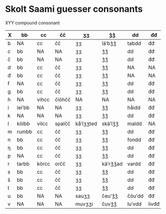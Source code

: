 # Skolt Saami guesser consonants

XYY compound consonant

|X|bb|cc|čč|ʒʒ|ǯǯ|dd|đđ|gg|ǧǧ|jj|kk|ǩǩ|ll|llj|mm|nn|nnj|ŋŋ|pp|rr|ss|šš|tt|vv|
|---|---|---|---|---|---|---|---|---|---|---|---|---|---|---|---|---|---|---|---|---|---|---|---|---|
|b|NA|cc|čč|ʒʒ|läʹbǯǯ|tabdd|đđ|gg|ǧǧ|kõbjj|kk|ǩǩ|jabll|llj|mm|nn|nnj|ŋŋ|pp|rr|ss|šš|tt|vv|
|c|bb|NA|NA|ʒʒ|ǯǯ|dd|đđ|gg|ǧǧ|jj|čockk|njuäʹcǩǩ|ll|llj|mm|nn|nnj|ŋŋ|pp|rr|ss|šš|tt|vv|
|č|bb|NA|NA|ʒʒ|ǯǯ|dd|đđ|gg|ǧǧ|jj|kk|ǩǩ|ll|llj|mm|nn|nnj|ŋŋ|pp|rr|ss|šš|tt|vv|
|d|bb|cc|čč|ʒʒ|ǯǯ|NA|NA|gg|ǧǧ|jj|kk|ǩǩ|ll|llj|mm|nn|nnj|ŋŋ|pp|rr|ss|šš|tt|vv|
|đ|bb|cc|čč|ʒʒ|ǯǯ|NA|NA|gg|ǧǧ|jj|kk|ǩǩ|ll|llj|mm|nn|nnj|ŋŋ|pp|rr|ss|šš|tt|pađvv|
|f|NA|cc|čč|ʒʒ|ǯǯ|dd|đđ|gg|ǧǧ|jj|kk|ǩǩ|ll|llj|mm|nn|nnj|ŋŋ|pp|rr|ss|šš|loftt|vv|
|g|bb|cc|čč|ʒʒ|ǯǯ|dd|đđ|NA|NA|jj|kk|ǩǩ|ll|llj|mm|nn|nnj|ŋŋ|pp|igrr|ss|šš|tt|vv|
|h|NA|vihcc|čiõhčč|NA|NA|NA|NA|NA|NA|ohjjeed|vihkk|NA|juhll|llj|tohmmad|ǩeähnnad|NA|ŋŋ|NA|rr|ǩihss|vähšš|õhtt|vv|
|i|leiʹbb|NA|NA|ʒʒ|ǯǯ|håidd|đđ|gg|äiʹǧǧ|jj|kk|päiʹǩǩ|ll|llj|mm|nn|nnj|ŋŋ|pp|rr|ss|šš|tt|peiʹvv|
|k|NA|NA|NA|ʒʒ|ǯǯ|dd|đđ|gg|ǧǧ|jj|NA|NA|ll|llj|mm|nn|nnj|ŋŋ|pp|rr|fakss|šš|aktt|vv|
|l|kõlbb|vilcc|spalčč|kåʹlʒʒted|skäʹlǯǯ|maldd|NA|algg|ǧǧ|oljj|palkk|mieʹlǩǩ|NA|NA|malmm|nn|nnj|õlŋŋ|pp|rr|imbulss|šš|asfaltt|kalvv|
|m|rumbb|cc|čč|ʒʒ|ǯǯ|dd|đđ|gg|ǧǧ|jj|Dimkk|ǩǩ|ll|llj|NA|kolumnn|nnj|ŋŋ|limpp|rr|ss|romšš|tt|vv|
|n|bb|cc|čč|ʒʒ|ǯǯ|fondd|đđ|gg|ǧǧ|linjj|jankk|ǩǩ|ll|llj|mm|NA|NA|ŋŋ|pp|rr|linss|šš|mintt|vv|
|ŋ|bb|cc|čč|ʒʒ|ǯǯ|dd|đđ|haŋgg|ǧǧ|jj|luŋkk|kruʹŋǩǩ|ll|llj|mm|nn|nnj|NA|pp|rr|ss|šš|tt|vv|
|p|NA|cc|čč|ʒʒ|ǯǯ|dd|đđ|gg|ǧǧ|jj|kk|tåʹpǩǩ|ll|llj|mm|nn|nnj|ŋŋ|NA|rr|lipss|vipšš|lõptt|vv|
|r|tarbb|kõrcc|orčč|ʒʒ|käʹrǯǯad|vardd|đđ|njargg|veʹrǧǧ|ǩeʹrjj|kurkk|tåʹrǩǩ|ll|llj|normm|modernn|nnj|jõrŋŋ|harpp|NA|kurss|miršš|põrtt|parvv|
|s|bb|cc|čč|ʒʒ|ǯǯ|dd|đđ|gg|ǧǧ|jj|tiskk|veäʹsǩǩ|ll|llj|lõsmm|nn|nnj|ŋŋ|pispp|rr|NA|NA|lõstt|vv|
|š|bb|cc|čč|ʒʒ|ǯǯ|dd|đđ|gg|ǧǧ|jj|juškk|leʹšǩǩ|ll|llj|pašmm|võšnn|nnj|ŋŋ|pp|rr|NA|NA|tt|vv|
|t|bb|cc|čč|ʒʒ|ǯǯ|dd|đđ|gg|ǧǧ|jj|kotkk|mäʹtǩǩ|ll|llj|rytmm|nn|nnj|ŋŋ|pp|rr|ss|šš|NA|vv|
|u|bb|NA|NA|sauʒʒ|čeuʹǯǯ|čõuʹdd|đđ|reâugg|riuʹǧǧi|čåuʹjj|kk|tåuʹǩǩ|ll|llj|mm|käuʹnn|nnj|rouʹŋŋel|pp|jäuʹrr|ss|šš|tt|vv|
|v|NA|NA|NA|muvʒʒi|čuvǯǯ|luʹvdd|livđđ|gg|ǧǧ|uvjj|lavkk|ǩǩ|ll|llj|mm|nn|nnj|ŋŋ|pp|rr|ss|šš|tivtt|NA|



